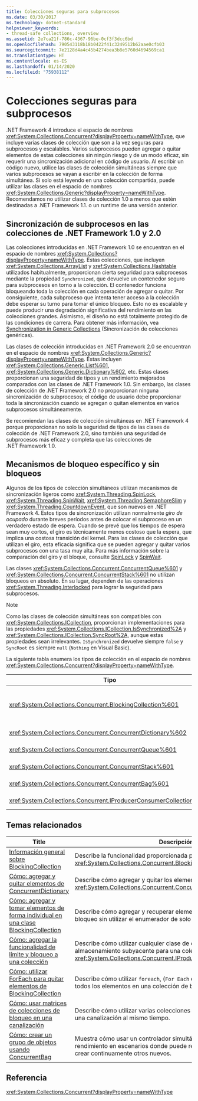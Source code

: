 ```yaml
---
title: Colecciones seguras para subprocesos
ms.date: 03/30/2017
ms.technology: dotnet-standard
helpviewer_keywords:
- thread-safe collections, overview
ms.assetid: 2e7ca21f-786c-4367-96be-0cf3f3dcc6bd
ms.openlocfilehash: 790543118b18b0422f41c3249512b62aae0cfb03
ms.sourcegitcommit: 7e2128d4a4c45b4274bea3b8e5760d4694569ca1
ms.translationtype: HT
ms.contentlocale: es-ES
ms.lasthandoff: 01/14/2020
ms.locfileid: "75938112"
---
```

# <a name="thread-safe-collections"></a>Colecciones seguras para subprocesos
.NET Framework 4 introduce el espacio de nombres <xref:System.Collections.Concurrent?displayProperty=nameWithType>, que incluye varias clases de colección que son a la vez seguras para subprocesos y escalables. Varios subprocesos pueden agregar o quitar elementos de estas colecciones sin ningún riesgo y de un modo eficaz, sin requerir una sincronización adicional en código de usuario. Al escribir un código nuevo, utilice las clases de colección simultáneas siempre que varios subprocesos se vayan a escribir en la colección de forma simultánea. Si solo está leyendo en una colección compartida, puede utilizar las clases en el espacio de nombres <xref:System.Collections.Generic?displayProperty=nameWithType>. Recomendamos no utilizar clases de colección 1.0 a menos que estén destinadas a .NET Framework 1.1. o un runtime de una versión anterior.  
  
## <a name="thread-synchronization-in-the-net-framework-10-and-20-collections"></a>Sincronización de subprocesos en las colecciones de .NET Framework 1.0 y 2.0  
 Las colecciones introducidas en .NET Framework 1.0 se encuentran en el espacio de nombres <xref:System.Collections?displayProperty=nameWithType>. Estas colecciones, que incluyen <xref:System.Collections.ArrayList> y <xref:System.Collections.Hashtable> utilizados habitualmente, proporcionan cierta seguridad para subprocesos mediante la propiedad `Synchronized`, que devuelve un contenedor seguro para subprocesos en torno a la colección. El contenedor funciona bloqueando toda la colección en cada operación de agregar o quitar. Por consiguiente, cada subproceso que intenta tener acceso a la colección debe esperar su turno para tomar el único bloqueo. Esto no es escalable y puede producir una degradación significativa del rendimiento en las colecciones grandes. Asimismo, el diseño no está totalmente protegido de las condiciones de carrera. Para obtener más información, vea [Synchronization in Generic Collections](https://docs.microsoft.com/archive/blogs/bclteam/synchronization-in-generic-collections-brian-grunkemeyer) (Sincronización de colecciones genéricas).  
  
 Las clases de colección introducidas en .NET Framework 2.0 se encuentran en el espacio de nombres <xref:System.Collections.Generic?displayProperty=nameWithType>. Éstas incluyen <xref:System.Collections.Generic.List%601>, <xref:System.Collections.Generic.Dictionary%602>, etc. Estas clases proporcionan una seguridad de tipos y un rendimiento mejorados comparados con las clases de .NET Framework 1.0. Sin embargo, las clases de colección de .NET Framework 2.0 no proporcionan ninguna sincronización de subprocesos; el código de usuario debe proporcionar toda la sincronización cuando se agregan o quitan elementos en varios subprocesos simultáneamente.  
  
 Se recomiendan las clases de colección simultáneas en .NET Framework 4 porque proporcionan no solo la seguridad de tipos de las clases de colección de .NET Framework 2.0, sino también una seguridad de subprocesos más eficaz y completa que las colecciones de .NET Framework 1.0.  
  
## <a name="fine-grained-locking-and-lock-free-mechanisms"></a>Mecanismos de bloqueo específico y sin bloqueos  
 Algunos de los tipos de colección simultáneos utilizan mecanismos de sincronización ligeros como <xref:System.Threading.SpinLock>, <xref:System.Threading.SpinWait>, <xref:System.Threading.SemaphoreSlim> y <xref:System.Threading.CountdownEvent>, que son nuevos en .NET Framework 4. Estos tipos de sincronización utilizan normalmente *giro de ocupado* durante breves períodos antes de colocar el subproceso en un verdadero estado de espera. Cuando se prevé que los tiempos de espera sean muy cortos, el giro es técnicamente menos costoso que la espera, que implica una costosa transición del kernel. Para las clases de colección que utilizan el giro, esta eficacia significa que se pueden agregar y quitar varios subprocesos con una tasa muy alta. Para más información sobre la comparación del giro y el bloque, consulte [SpinLock](../../../../docs/standard/threading/spinlock.md) y [SpinWait](../../../../docs/standard/threading/spinwait.md).  
  
 Las clases <xref:System.Collections.Concurrent.ConcurrentQueue%601> y <xref:System.Collections.Concurrent.ConcurrentStack%601> no utilizan bloqueos en absoluto. En su lugar, dependen de las operaciones <xref:System.Threading.Interlocked> para lograr la seguridad para subprocesos.  
  
> [!NOTE]
> Como las clases de colección simultáneas son compatibles con <xref:System.Collections.ICollection>, proporcionan implementaciones para las propiedades <xref:System.Collections.ICollection.IsSynchronized%2A> y <xref:System.Collections.ICollection.SyncRoot%2A>, aunque estas propiedades sean irrelevantes. `IsSynchronized` devuelve siempre `false` y `SyncRoot` es siempre `null` (`Nothing` en Visual Basic).  
  
 La siguiente tabla enumera los tipos de colección en el espacio de nombres <xref:System.Collections.Concurrent?displayProperty=nameWithType>.  
  
|Tipo|Descripción|  
|----------|-----------------|  
|<xref:System.Collections.Concurrent.BlockingCollection%601>|Proporciona funcionalidad de límite y bloqueo para cualquier tipo que implemente <xref:System.Collections.Concurrent.IProducerConsumerCollection%601>. Para obtener más información, consulte [Información general sobre BlockingCollection](../../../../docs/standard/collections/thread-safe/blockingcollection-overview.md).|  
|<xref:System.Collections.Concurrent.ConcurrentDictionary%602>|Implementación segura para subprocesos de un diccionario de pares clave-valor.|  
|<xref:System.Collections.Concurrent.ConcurrentQueue%601>|Implementación segura para subprocesos de una cola FIFO (primero en entrar, primero en salir).|  
|<xref:System.Collections.Concurrent.ConcurrentStack%601>|Implementación segura para subprocesos de una pila LIFO (último en entrar, primero en salir).|  
|<xref:System.Collections.Concurrent.ConcurrentBag%601>|Implementación segura para subprocesos de una colección no ordenada de elementos.|  
|<xref:System.Collections.Concurrent.IProducerConsumerCollection%601>|Interfaz que debe implementar un tipo para su uso en `BlockingCollection`.|  
  
## <a name="related-topics"></a>Temas relacionados  
  
|Title|Descripción|  
|-----------|-----------------|  
|[Información general sobre BlockingCollection](../../../../docs/standard/collections/thread-safe/blockingcollection-overview.md)|Describe la funcionalidad proporcionada por el tipo <xref:System.Collections.Concurrent.BlockingCollection%601>.|  
|[Cómo: agregar y quitar elementos de ConcurrentDictionary](../../../../docs/standard/collections/thread-safe/how-to-add-and-remove-items.md)|Describe cómo agregar y quitar los elementos de <xref:System.Collections.Concurrent.ConcurrentDictionary%602>|  
|[Cómo: agregar y tomar elementos de forma individual en una clase BlockingCollection](../../../../docs/standard/collections/thread-safe/how-to-add-and-take-items.md)|Describe cómo agregar y recuperar elementos de una colección de bloqueo sin utilizar el enumerador de solo lectura.|  
|[Cómo: agregar la funcionalidad de límite y bloqueo a una colección](../../../../docs/standard/collections/thread-safe/how-to-add-bounding-and-blocking.md)|Describe cómo utilizar cualquier clase de colección como mecanismo de almacenamiento subyacente para una colección <xref:System.Collections.Concurrent.IProducerConsumerCollection%601>.|  
|[Cómo: utilizar ForEach para quitar elementos de BlockingCollection](../../../../docs/standard/collections/thread-safe/how-to-use-foreach-to-remove.md)|Describe cómo utilizar `foreach`, (`For Each` en Visual Basic) para quitar todos los elementos en una colección de bloqueo.|  
|[Cómo: usar matrices de colecciones de bloqueo en una canalización](../../../../docs/standard/collections/thread-safe/how-to-use-arrays-of-blockingcollections.md)|Describe cómo utilizar varias colecciones de bloqueo para implementar una canalización al mismo tiempo.|  
|[Cómo: crear un grupo de objetos usando ConcurrentBag](../../../../docs/standard/collections/thread-safe/how-to-create-an-object-pool.md)|Muestra cómo usar un controlador simultáneo para mejorar el rendimiento en escenarios donde puede reutilizar objetos en lugar de crear continuamente otros nuevos.|  
  
## <a name="reference"></a>Referencia  
 <xref:System.Collections.Concurrent?displayProperty=nameWithType>
